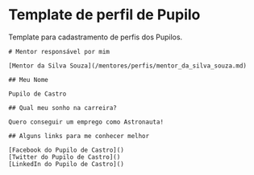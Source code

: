 # Template de perfil de Pupilo

Template para cadastramento de perfis dos Pupilos.

```
# Mentor responsável por mim

[Mentor da Silva Souza](/mentores/perfis/mentor_da_silva_souza.md)

## Meu Nome

Pupilo de Castro

## Qual meu sonho na carreira?

Quero conseguir um emprego como Astronauta!

## Alguns links para me conhecer melhor

[Facebook do Pupilo de Castro]()
[Twitter do Pupilo de Castro]()
[LinkedIn do Pupilo de Castro]()
```